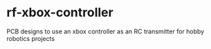 # rf-xbox-controller
PCB designs to use an xbox controller as an RC transmitter for hobby robotics projects
